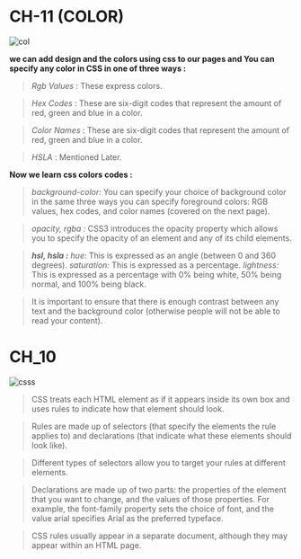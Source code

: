 # CH-11 (COLOR)

![col](https://cdn.educba.com/academy/wp-content/uploads/2020/03/CSS-Color-Codes.jpg)

**we can add design and the colors using css to our pages and You can specify any
color in CSS in one of three ways :**

>_Rgb Values_ : These express colors.

>_Hex Codes_ : These are six-digit codes that represent the amount of red, green and blue in a color.

>_Color Names_ : These are six-digit codes that represent the amount of red, green and blue in a color.

>_HSLA_ : Mentioned Later.

**Now we learn css colors codes :**

>_background-color:_ You can specify your choice of
background color in the same
three ways you can specify
foreground colors: RGB values,
hex codes, and color names
(covered on the next page).

>_opacity, rgba :_ CSS3 introduces the opacity property which allows you to specify the opacity of an element and any of its child elements.

>**_hsl, hsla :_**
_hue:_
This is expressed as an angle
(between 0 and 360 degrees).
_saturation:_
This is expressed as a
percentage.
_lightness:_
This is expressed as a
percentage with 0% being white,
50% being normal, and 100%
being black.

>It is important to ensure that there is enough contrast between any text and the background color (otherwise people will not be able to read your content).

# CH_10

![csss](https://s3.eu-west-2.amazonaws.com/uploads.3alampro.com/2019/October/UqGlnihBSz6tx8ua5tojPTwPvN3KsN6v6DfRNDa2.jpeg)

>CSS treats each HTML element as if it appears inside its own box and uses rules to indicate how that element should look.

>Rules are made up of selectors (that specify the elements the rule applies to) and declarations (that indicate what these elements should look like).

>Different types of selectors allow you to target your rules at different elements.

>Declarations are made up of two parts: the properties of the element that you want to change, and the values of those properties. For example, the font-family property sets the choice of font, and the value arial specifies Arial as the preferred typeface.

>CSS rules usually appear in a separate document, although they may appear within an HTML page.
